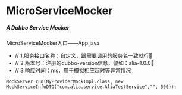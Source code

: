 # MicroServiceMocker
##### A Dubbo Service Mocker
MicroServiceMocker入口——App.java

*  	// 1.服务接口名称：自定义，跟需要调用的服务名一致就行
*  	// 2.版本号：注册的dubbo-version信息，譬如：alia-1.0.0
*  	// 3.响应时间：ms，用于模拟相应超时等异常情况
	
`MockServer.run(MyProviderMockImpl.class, new MockServiceInfoDTO("com.alia.service.AliaTestService","", 500));`
